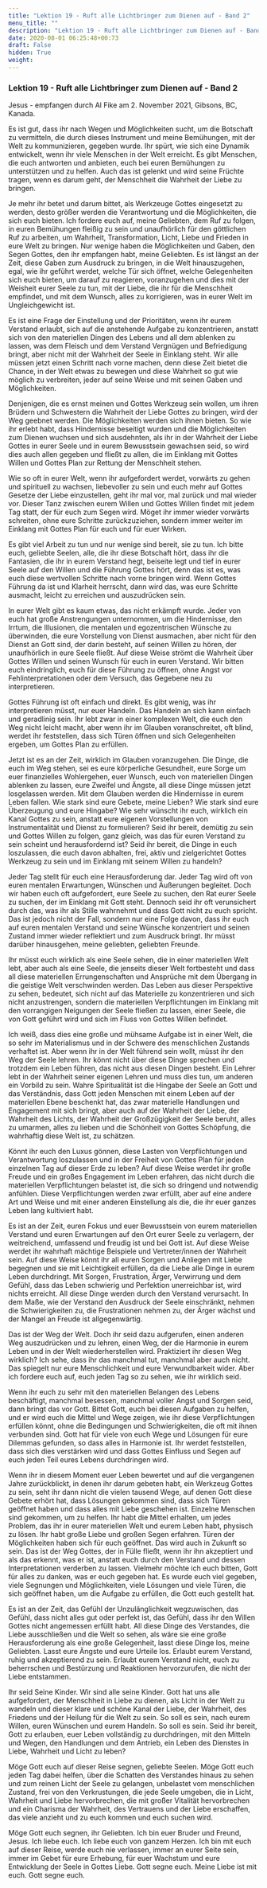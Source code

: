 ```yaml
---
title: "Lektion 19 - Ruft alle Lichtbringer zum Dienen auf - Band 2"
menu_title: ""
description: "Lektion 19 - Ruft alle Lichtbringer zum Dienen auf - Band 2"
date: 2020-08-01 06:25:48+00:73
draft: False
hidden: True
weight:
---
```

### Lektion 19 - Ruft alle Lichtbringer zum Dienen auf - Band 2

Jesus - empfangen durch Al Fike am 2. November 2021, Gibsons, BC, Kanada.

Es ist gut, dass ihr nach Wegen und Möglichkeiten sucht, um die Botschaft zu vermitteln, die durch dieses Instrument und meine Bemühungen, mit der Welt zu kommunizieren, gegeben wurde. Ihr spürt, wie sich eine Dynamik entwickelt, wenn ihr viele Menschen in der Welt erreicht. Es gibt Menschen, die euch antworten und anbieten, euch bei euren Bemühungen zu unterstützen und zu helfen. Auch das ist gelenkt und wird seine Früchte tragen, wenn es darum geht, der Menschheit die Wahrheit der Liebe zu bringen.

Je mehr ihr betet und darum bittet, als Werkzeuge Gottes eingesetzt zu werden, desto größer werden die Verantwortung und die Möglichkeiten, die sich euch bieten. Ich fordere euch auf, meine Geliebten, dem Ruf zu folgen, in euren Bemühungen fleißig zu sein und unaufhörlich für den göttlichen Ruf zu arbeiten, um Wahrheit, Transformation, Licht, Liebe und Frieden in eure Welt zu bringen. Nur wenige haben die Möglichkeiten und Gaben, den Segen Gottes, den ihr empfangen habt, meine Geliebten. Es ist längst an der Zeit, diese Gaben zum Ausdruck zu bringen, in die Welt hinauszugehen, egal, wie ihr geführt werdet, welche Tür sich öffnet, welche Gelegenheiten sich euch bieten, um darauf zu reagieren, voranzugehen und dies mit der Weisheit eurer Seele zu tun, mit der Liebe, die ihr für die Menschheit empfindet, und mit dem Wunsch, alles zu korrigieren, was in eurer Welt im Ungleichgewicht ist.

Es ist eine Frage der Einstellung und der Prioritäten, wenn ihr eurem Verstand erlaubt, sich auf die anstehende Aufgabe zu konzentrieren, anstatt sich von den materiellen Dingen des Lebens und all dem ablenken zu lassen, was dem Fleisch und dem Verstand Vergnügen und Befriedigung bringt, aber nicht mit der Wahrheit der Seele in Einklang steht. Wir alle müssen jetzt einen Schritt nach vorne machen, denn diese Zeit bietet die Chance, in der Welt etwas zu bewegen und diese Wahrheit so gut wie möglich zu verbreiten, jeder auf seine Weise und mit seinen Gaben und Möglichkeiten.

Denjenigen, die es ernst meinen und Gottes Werkzeug sein wollen, um ihren Brüdern und Schwestern die Wahrheit der Liebe Gottes zu bringen, wird der Weg geebnet werden. Die Möglichkeiten werden sich ihnen bieten. So wie ihr erlebt habt, dass Hindernisse beseitigt wurden und die Möglichkeiten zum Dienen wuchsen und sich ausdehnten, als ihr in der Wahrheit der Liebe Gottes in eurer Seele und in eurem Bewusstsein gewachsen seid, so wird dies auch allen gegeben und fließt zu allen, die im Einklang mit Gottes Willen und Gottes Plan zur Rettung der Menschheit stehen.

Wie so oft in eurer Welt, wenn ihr aufgefordert werdet, vorwärts zu gehen und spirituell zu wachsen, liebevoller zu sein und euch mehr auf Gottes Gesetze der Liebe einzustellen, geht ihr mal vor, mal zurück und mal wieder vor. Dieser Tanz zwischen eurem Willen und Gottes Willen findet mit jedem Tag statt, der für euch zum Segen wird. Möget ihr immer wieder vorwärts schreiten, ohne eure Schritte zurückzuziehen, sondern immer weiter im Einklang mit Gottes Plan für euch und für euer Wirken.

Es gibt viel Arbeit zu tun und nur wenige sind bereit, sie zu tun. Ich bitte euch, geliebte Seelen, alle, die ihr diese Botschaft hört, dass ihr die Fantasien, die ihr in eurem Verstand hegt, beiseite legt und tief in eurer Seele auf den Willen und die Führung Gottes hört, denn das ist es, was euch diese wertvollen Schritte nach vorne bringen wird. Wenn Gottes Führung da ist und Klarheit herrscht, dann wird das, was eure Schritte ausmacht, leicht zu erreichen und auszudrücken sein.

In eurer Welt gibt es kaum etwas, das nicht erkämpft wurde. Jeder von euch hat große Anstrengungen unternommen, um die Hindernisse, den Irrtum, die Illusionen, die mentalen und egozentrischen Wünsche zu überwinden, die eure Vorstellung von Dienst ausmachen, aber nicht für den Dienst an Gott sind, der darin besteht, auf seinen Willen zu hören, der unaufhörlich in eure Seele fließt.  Auf diese Weise strömt die Wahrheit über Gottes Willen und seinen Wunsch für euch in euren Verstand. Wir bitten euch eindringlich, euch für diese Führung zu öffnen, ohne Angst vor Fehlinterpretationen oder dem Versuch, das Gegebene neu zu interpretieren.

Gottes Führung ist oft einfach und direkt. Es gibt wenig, was ihr interpretieren müsst, nur euer Handeln. Das Handeln an sich kann einfach und geradlinig sein. Ihr lebt zwar in einer komplexen Welt, die euch den Weg nicht leicht macht, aber wenn ihr im Glauben voranschreitet, oft blind, werdet ihr feststellen, dass sich Türen öffnen und sich Gelegenheiten ergeben, um Gottes Plan zu erfüllen.

Jetzt ist es an der Zeit, wirklich im Glauben voranzugehen. Die Dinge, die euch im Weg stehen, sei es eure körperliche Gesundheit, eure Sorge um euer finanzielles Wohlergehen, euer Wunsch, euch von materiellen Dingen ablenken zu lassen, eure Zweifel und Ängste, all diese Dinge müssen jetzt losgelassen werden. Mit dem Glauben werden die Hindernisse in eurem Leben fallen. Wie stark sind eure Gebete, meine Lieben? Wie stark sind eure Überzeugung und eure Hingabe? Wie sehr wünscht ihr euch, wirklich ein Kanal Gottes zu sein, anstatt eure eigenen Vorstellungen von Instrumentalität und Dienst zu formulieren? Seid ihr bereit, demütig zu sein und Gottes Willen zu folgen, ganz gleich, was das für euren Verstand zu sein scheint und herausfordernd ist? Seid ihr bereit, die Dinge in euch loszulassen, die euch davon abhalten, frei, aktiv und zielgerichtet Gottes Werkzeug zu sein und im Einklang mit seinem Willen zu handeln?

Jeder Tag stellt für euch eine Herausforderung dar. Jeder Tag wird oft von euren mentalen Erwartungen, Wünschen und Äußerungen begleitet. Doch wir haben euch oft aufgefordert, eure Seele zu suchen, den Rat eurer Seele zu suchen, der im Einklang mit Gott steht. Dennoch seid ihr oft verunsichert durch das, was ihr als Stille wahrnehmt und dass Gott nicht zu euch spricht. Das ist jedoch nicht der Fall, sondern nur eine Folge davon, dass ihr euch auf euren mentalen Verstand und seine Wünsche konzentriert und seinen Zustand immer wieder reflektiert und zum Ausdruck bringt. Ihr müsst darüber hinausgehen, meine geliebten, geliebten Freunde.

Ihr müsst euch wirklich als eine Seele sehen, die in einer materiellen Welt lebt, aber auch als eine Seele, die jenseits dieser Welt fortbesteht und dass all diese materiellen Errungenschaften und Ansprüche mit dem Übergang in die geistige Welt verschwinden werden. Das Leben aus dieser Perspektive zu sehen, bedeutet, sich nicht auf das Materielle zu konzentrieren und sich nicht anzustrengen, sondern die materiellen Verpflichtungen im Einklang mit den vorrangigen Neigungen der Seele fließen zu lassen, einer Seele, die von Gott geführt wird und sich im Fluss von Gottes Willen befindet.

Ich weiß, dass dies eine große und mühsame Aufgabe ist in einer Welt, die so sehr im Materialismus und in der Schwere des menschlichen Zustands verhaftet ist. Aber wenn ihr in der Welt führend sein wollt, müsst ihr den Weg der Seele lehren. Ihr könnt nicht über diese Dinge sprechen und trotzdem ein Leben führen, das nicht aus diesen Dingen besteht. Ein Lehrer lebt in der Wahrheit seiner eigenen Lehren und muss dies tun, um anderen ein Vorbild zu sein. Wahre Spiritualität ist die Hingabe der Seele an Gott und das Verständnis, dass Gott jeden Menschen mit einem Leben auf der materiellen Ebene beschenkt hat, das zwar materielle Handlungen und Engagement mit sich bringt, aber auch auf der Wahrheit der Liebe, der Wahrheit des Lichts, der Wahrheit der Großzügigkeit der Seele beruht, alles zu umarmen, alles zu lieben und die Schönheit von Gottes Schöpfung, die wahrhaftig diese Welt ist, zu schätzen.

Könnt ihr euch den Luxus gönnen, diese Lasten von Verpflichtungen und Verantwortung loszulassen und in der Freiheit von Gottes Plan für jeden einzelnen Tag auf dieser Erde zu leben? Auf diese Weise werdet ihr große Freude und ein großes Engagement im Leben erfahren, das nicht durch die materiellen Verpflichtungen belastet ist, die sich so dringend und notwendig anfühlen. Diese Verpflichtungen werden zwar erfüllt, aber auf eine andere Art und Weise und mit einer anderen Einstellung als die, die ihr euer ganzes Leben lang kultiviert habt.

Es ist an der Zeit, euren Fokus und euer Bewusstsein von eurem materiellen Verstand und euren Erwartungen auf den Ort eurer Seele zu verlagern, der weitreichend, umfassend und freudig ist und bei Gott ist. Auf diese Weise werdet ihr wahrhaft mächtige Beispiele und Vertreter/innen der Wahrheit sein. Auf diese Weise könnt ihr all euren Sorgen und Anliegen mit Liebe begegnen und sie mit Leichtigkeit erfüllen, da die Liebe alle Dinge in eurem Leben durchdringt. Mit Sorgen, Frustration, Ärger, Verwirrung und dem Gefühl, dass das Leben schwierig und Perfektion unerreichbar ist, wird nichts erreicht. All diese Dinge werden durch den Verstand verursacht. In dem Maße, wie der Verstand den Ausdruck der Seele einschränkt, nehmen die Schwierigkeiten zu, die Frustrationen nehmen zu, der Ärger wächst und der Mangel an Freude ist allgegenwärtig.

Das ist der Weg der Welt. Doch ihr seid dazu aufgerufen, einen anderen Weg auszudrücken und zu lehren, einen Weg, der die Harmonie in eurem Leben und in der Welt wiederherstellen wird. Praktiziert ihr diesen Weg wirklich? Ich sehe, dass ihr das manchmal tut, manchmal aber auch nicht. Das spiegelt nur eure Menschlichkeit und eure Verwundbarkeit wider. Aber ich fordere euch auf, euch jeden Tag so zu sehen, wie ihr wirklich seid.

Wenn ihr euch zu sehr mit den materiellen Belangen des Lebens beschäftigt, manchmal besessen, manchmal voller Angst und Sorgen seid, dann bringt das vor Gott. Bittet Gott, euch bei diesen Aufgaben zu helfen, und er wird euch die Mittel und Wege zeigen, wie ihr diese Verpflichtungen erfüllen könnt, ohne die Bedingungen und Schwierigkeiten, die oft mit ihnen verbunden sind. Gott hat für viele von euch Wege und Lösungen für eure Dilemmas gefunden, so dass alles in Harmonie ist. Ihr werdet feststellen, dass sich dies verstärken wird und dass Gottes Einfluss und Segen auf euch jeden Teil eures Lebens durchdringen wird.

Wenn ihr in diesem Moment euer Leben bewertet und auf die vergangenen Jahre zurückblickt, in denen ihr darum gebeten habt, ein Werkzeug Gottes zu sein, seht ihr dann nicht die vielen tausend Wege, auf denen Gott diese Gebete erhört hat, dass Lösungen gekommen sind, dass sich Türen geöffnet haben und dass alles mit Liebe geschehen ist. Einzelne Menschen sind gekommen, um zu helfen. Ihr habt die Mittel erhalten, um jedes Problem, das ihr in eurer materiellen Welt und eurem Leben habt, physisch zu lösen. Ihr habt große Liebe und großen Segen erfahren. Türen der Möglichkeiten haben sich für euch geöffnet. Das wird auch in Zukunft so sein. Das ist der Weg Gottes, der in Fülle fließt, wenn ihr ihn akzeptiert und als das erkennt, was er ist, anstatt euch durch den Verstand und dessen Interpretationen verderben zu lassen. Vielmehr möchte ich euch bitten, Gott für alles zu danken, was er euch gegeben hat. Es wurde euch viel gegeben, viele Segnungen und Möglichkeiten, viele Lösungen und viele Türen, die sich geöffnet haben, um die Aufgabe zu erfüllen, die Gott euch gestellt hat.

Es ist an der Zeit, das Gefühl der Unzulänglichkeit wegzuwischen, das Gefühl, dass nicht alles gut oder perfekt ist, das Gefühl, dass ihr den Willen Gottes nicht angemessen erfüllt habt. All diese Dinge des Verstandes, die Liebe ausschließen und die Welt so sehen, als wäre sie eine große Herausforderung als eine große Gelegenheit, lasst diese Dinge los, meine Geliebten. Lasst eure Ängste und eure Urteile los. Erlaubt eurem Verstand, ruhig und akzeptierend zu sein. Erlaubt eurem Verstand nicht, euch zu beherrschen und Bestürzung und Reaktionen hervorzurufen, die nicht der Liebe entstammen.

Ihr seid Seine Kinder. Wir sind alle seine Kinder. Gott hat uns alle aufgefordert, der Menschheit in Liebe zu dienen, als Licht in der Welt zu wandeln und dieser klare und schöne Kanal der Liebe, der Wahrheit, des Friedens und der Heilung für die Welt zu sein. So soll es sein, nach eurem Willen, euren Wünschen und eurem Handeln. So soll es sein. Seid ihr bereit, Gott zu erlauben, euer Leben vollständig zu durchdringen, mit den Mitteln und Wegen, den Handlungen und dem Antrieb, ein Leben des Dienstes in Liebe, Wahrheit und Licht zu leben?

Möge Gott euch auf dieser Reise segnen, geliebte Seelen. Möge Gott euch jeden Tag dabei helfen, über die Schatten des Verstandes hinaus zu sehen und zum reinen Licht der Seele zu gelangen, unbelastet vom menschlichen Zustand, frei von den Verkrustungen, die jede Seele umgeben, die in Licht, Wahrheit und Liebe hervorbrechen, die mit großer Vitalität hervorbrechen und ein Charisma der Wahrheit, des Vertrauens und der Liebe erschaffen, das viele anzieht und zu euch kommen und euch suchen wird.

Möge Gott euch segnen, ihr Geliebten. Ich bin euer Bruder und Freund, Jesus. Ich liebe euch. Ich liebe euch von ganzem Herzen. Ich bin mit euch auf dieser Reise, werde euch nie verlassen, immer an eurer Seite sein, immer im Gebet für eure Erhebung, für euer Wachstum und eure Entwicklung der Seele in Gottes Liebe. Gott segne euch. Meine Liebe ist mit euch. Gott segne euch.
